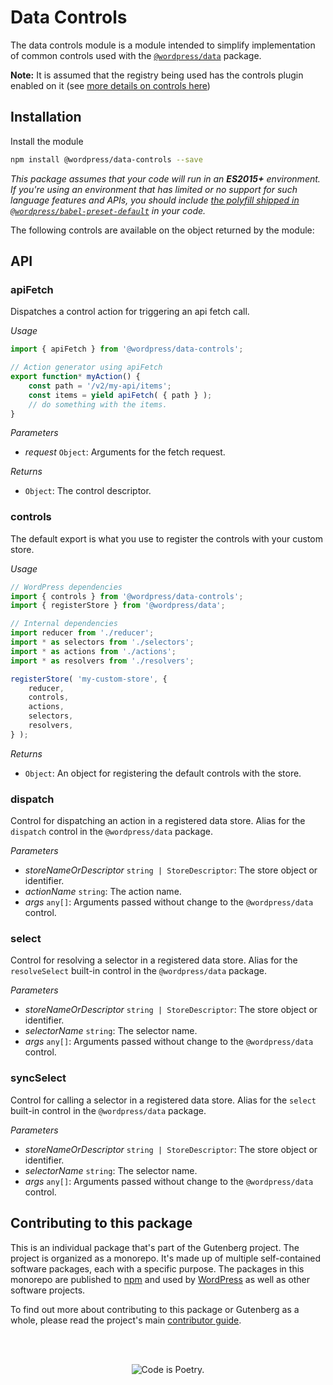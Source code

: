 # Data Controls

The data controls module is a module intended to simplify implementation of common controls used with the [`@wordpress/data`](https://github.com/WordPress/gutenberg/tree/HEAD/packages/data/README.md) package.

**Note:** It is assumed that the registry being used has the controls plugin enabled on it (see [more details on controls here](https://github.com/WordPress/gutenberg/tree/HEAD/packages/data#controls))

## Installation

Install the module

```bash
npm install @wordpress/data-controls --save
```

_This package assumes that your code will run in an **ES2015+** environment. If you're using an environment that has limited or no support for such language features and APIs, you should include [the polyfill shipped in `@wordpress/babel-preset-default`](https://github.com/WordPress/gutenberg/tree/HEAD/packages/babel-preset-default#polyfill) in your code._

The following controls are available on the object returned by the module:

## API

<!-- START TOKEN(Autogenerated API docs) -->

### apiFetch

Dispatches a control action for triggering an api fetch call.

_Usage_

```js
import { apiFetch } from '@wordpress/data-controls';

// Action generator using apiFetch
export function* myAction() {
	const path = '/v2/my-api/items';
	const items = yield apiFetch( { path } );
	// do something with the items.
}
```

_Parameters_

-   _request_ `Object`: Arguments for the fetch request.

_Returns_

-   `Object`: The control descriptor.

### controls

The default export is what you use to register the controls with your custom store.

_Usage_

```js
// WordPress dependencies
import { controls } from '@wordpress/data-controls';
import { registerStore } from '@wordpress/data';

// Internal dependencies
import reducer from './reducer';
import * as selectors from './selectors';
import * as actions from './actions';
import * as resolvers from './resolvers';

registerStore( 'my-custom-store', {
	reducer,
	controls,
	actions,
	selectors,
	resolvers,
} );
```

_Returns_

-   `Object`: An object for registering the default controls with the store.

### dispatch

Control for dispatching an action in a registered data store. Alias for the `dispatch` control in the `@wordpress/data` package.

_Parameters_

-   _storeNameOrDescriptor_ `string | StoreDescriptor`: The store object or identifier.
-   _actionName_ `string`: The action name.
-   _args_ `any[]`: Arguments passed without change to the `@wordpress/data` control.

### select

Control for resolving a selector in a registered data store. Alias for the `resolveSelect` built-in control in the `@wordpress/data` package.

_Parameters_

-   _storeNameOrDescriptor_ `string | StoreDescriptor`: The store object or identifier.
-   _selectorName_ `string`: The selector name.
-   _args_ `any[]`: Arguments passed without change to the `@wordpress/data` control.

### syncSelect

Control for calling a selector in a registered data store. Alias for the `select` built-in control in the `@wordpress/data` package.

_Parameters_

-   _storeNameOrDescriptor_ `string | StoreDescriptor`: The store object or identifier.
-   _selectorName_ `string`: The selector name.
-   _args_ `any[]`: Arguments passed without change to the `@wordpress/data` control.

<!-- END TOKEN(Autogenerated API docs) -->

## Contributing to this package

This is an individual package that's part of the Gutenberg project. The project is organized as a monorepo. It's made up of multiple self-contained software packages, each with a specific purpose. The packages in this monorepo are published to [npm](https://www.npmjs.com/) and used by [WordPress](https://make.wordpress.org/core/) as well as other software projects.

To find out more about contributing to this package or Gutenberg as a whole, please read the project's main [contributor guide](https://github.com/WordPress/gutenberg/tree/HEAD/CONTRIBUTING.md).

<br /><br /><p align="center"><img src="https://s.w.org/style/images/codeispoetry.png?1" alt="Code is Poetry." /></p>
